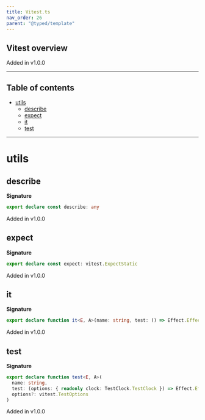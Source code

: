 ```yaml
---
title: Vitest.ts
nav_order: 26
parent: "@typed/template"
---
```


## Vitest overview

Added in v1.0.0

---

<h2 class="text-delta">Table of contents</h2>

- [utils](#utils)
  - [describe](#describe)
  - [expect](#expect)
  - [it](#it)
  - [test](#test)

---

# utils

## describe

**Signature**

```ts
export declare const describe: any
```

Added in v1.0.0

## expect

**Signature**

```ts
export declare const expect: vitest.ExpectStatic
```

Added in v1.0.0

## it

**Signature**

```ts
export declare function it<E, A>(name: string, test: () => Effect.Effect<Scope, E, A>, options?: vitest.TestOptions)
```

Added in v1.0.0

## test

**Signature**

```ts
export declare function test<E, A>(
  name: string,
  test: (options: { readonly clock: TestClock.TestClock }) => Effect.Effect<Scope | TestServices.TestServices, E, A>,
  options?: vitest.TestOptions
)
```

Added in v1.0.0
